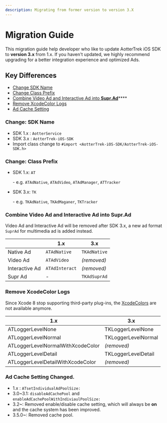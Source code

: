 ```yaml
---
description: Migrating from former version to version 3.X
---
```


# Migration Guide

This migration guide help developer who like to update AotterTrek iOS SDK to **version 3.x** from 1.x. If you haven't updated, we highly recommend upgrading for a better integration experience and optimized Ads.

## Key Differences

* [Change SDK Name](aottertrek-3.x-migration-guide.md#\_1-sdk-name-changed)
* [Change Class Prefix ](aottertrek-3.x-migration-guide.md#\_2-class-prefix-changed)
* [Combine Video Ad and Interactive Ad into **Supr.Ad**](aottertrek-3.x-migration-guide.md#combine-video-ad-and-interactive-ad-into-supr-ad)****
* [Remove XcodeColor Logs](aottertrek-3.x-migration-guide.md#\_4-xcodecolor-logs-removed)
* [Ad Cache Setting](aottertrek-3.x-migration-guide.md#\_5-ad-cache-setting-changed)

### Change: SDK Name  <a href="_1-sdk-name-changed" id="_1-sdk-name-changed"></a>

* SDK 1.x : `AotterService`
* SDK 3.x : `AotterTrek-iOS-SDK`
* Import class change to `#import <AotterTrek-iOS-SDK/AotterTrek-iOS-SDK.h>`

### Change: Class Prefix  <a href="_2-class-prefix-changed" id="_2-class-prefix-changed"></a>

*   SDK 1.x: `AT`

    \- e.g. `ATAdNative`, `ATAdVideo`, `ATAdManager`, `ATTracker`
*   SDK 3.x: `TK`

    \- e.g. `TKAdNative`, `TKAdMaganer`, `TKTracker`

### Combine Video Ad and Interactive Ad into **Supr.Ad**

Video Ad and Interactive Ad will be removed after SDK 3.x, a new ad format `SuprAd` for multimedia ad is added instead.

|                | 1.x            | 3.x          |
| -------------- | -------------- | ------------ |
| Native Ad      | `ATAdNative`   | `TKAdNative` |
| Video Ad       | `ATAdVideo`    | _(removed)_  |
| Interactive Ad | `ATAdInteract` | _(removed)_  |
| Supr Ad        | -              | `TKAdSuprAd` |

### Remove XcodeColor Logs <a href="_4-xcodecolor-logs-removed" id="_4-xcodecolor-logs-removed"></a>

Since Xcode 8 stop supporting third-party plug-ins, the [XcodeColors](https://github.com/robbiehanson/XcodeColors) are not available anymore.

| 1.x                               | 3.x                 |
| --------------------------------- | ------------------- |
| ATLoggerLevelNone                 | TKLoggerLevelNone   |
| ATLoggerLevelNormal               | TKLoggerLevelNormal |
| ATLoggerLevelNormalWithXcodeColor | _(removed)_         |
| ATLoggerLevelDetail               | TKLoggerLevelDetail |
| ATLoggerLevelDetailWithXcodeColor | _(removed)_         |

### Ad Cache Setting Changed. <a href="_5-ad-cache-setting-changed" id="_5-ad-cache-setting-changed"></a>

* 1.x : `ATsetIndividualAdPoolSize:`
* 3.0\~3.1: `disableAdCachePool` and `enableAdCachePoolWithIndiviaulPoolSize:`
* 3.2\~: Removed enable/disable cache setting, which will always be **on** and the cache system has been improved.
* 3.5.0\~: Removed cache pool.
